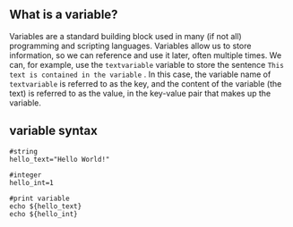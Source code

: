 ## What is a variable?
Variables are a standard building block used in many (if not all) programming and
scripting languages. Variables allow us to store information, so we can reference and use it later, often multiple times. We can, for example, use the `textvariable` variable to store the sentence `This text is contained in the variable` . In this case, the variable name of `textvariable` is referred to as the key, and the content of the variable (the text) is
referred to as the value, in the key-value pair that makes up the variable.

## variable syntax 

```
#string
hello_text="Hello World!"

#integer
hello_int=1

#print variable
echo ${hello_text}
echo ${hello_int}
```